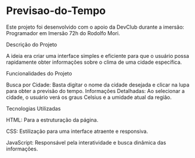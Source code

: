 # Previsao-do-Tempo
Este projeto foi desenvolvido com o apoio da DevClub durante a imersão: Programador em Imersão 72h do Rodolfo Mori.

Descrição do Projeto

A ideia era criar uma interface simples e eficiente para que o usuário possa rapidamente obter informações sobre o clima de uma cidade específica.

Funcionalidades do Projeto

Busca por Cidade: Basta digitar o nome da cidade desejada e clicar na lupa para obter a previsão do tempo.
Informações Detalhadas: Ao selecionar a cidade, o usuário verá os graus Celsius e a umidade atual da região.

Tecnologias Utilizadas

HTML: Para a estruturação da página.

CSS: Estilização para uma interface atraente e responsiva.

JavaScript: Responsável pela interatividade e busca dinâmica das informações.
